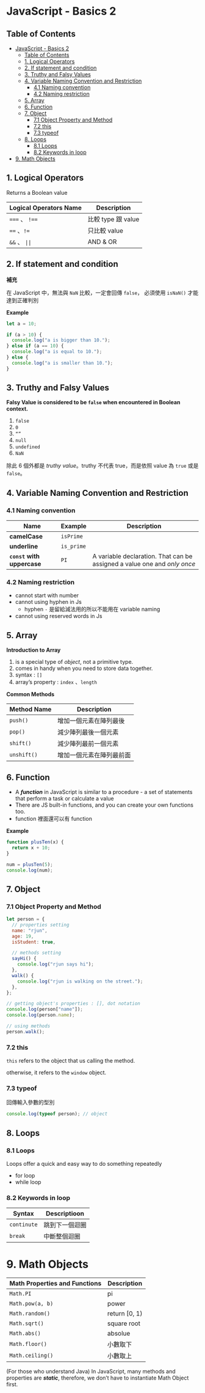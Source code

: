 # JavaScript - Basics 2

## Table of Contents

- [JavaScript - Basics 2](#javascript---basics-2)
  - [Table of Contents](#table-of-contents)
  - [1. Logical Operators](#1-logical-operators)
  - [2. If statement and condition](#2-if-statement-and-condition)
  - [3. Truthy and Falsy Values](#3-truthy-and-falsy-values)
  - [4. Variable Naming Convention and Restriction](#4-variable-naming-convention-and-restriction)
    - [4.1 Naming convention](#41-naming-convention)
    - [4.2 Naming restriction](#42-naming-restriction)
  - [5. Array](#5-array)
  - [6. Function](#6-function)
  - [7. Object](#7-object)
    - [7.1 Object Property and Method](#71-object-property-and-method)
    - [7.2 this](#72-this)
    - [7.3 typeof](#73-typeof)
  - [8. Loops](#8-loops)
    - [8.1 Loops](#81-loops)
    - [8.2 Keywords in loop](#82-keywords-in-loop)
- [9. Math Objects](#9-math-objects)

## 1. Logical Operators

Returns a Boolean value

| Logical Operators Name | Description        |
| ---------------------- | ------------------ |
| `===` 、 `!==`         | 比較 type 跟 value |
| `==` 、`!=`            | 只比較 value       |
| `&&` 、 `\|\|`         | AND & OR           |

## 2. If statement and condition

**補充**

在 JavaScript 中，無法與 `NaN` 比較，一定會回傳 `false`，
必須使用 `isNaN()` 才能達到正確判別

**Example**

```jsx
let a = 10;

if (a > 10) {
  console.log("a is bigger than 10.");
} else if (a == 10) {
  console.log("a is equal to 10.");
} else {
  console.log("a is smaller than 10.");
}
```

## 3. Truthy and Falsy Values

**Falsy Value is considered to be `false` when encountered in Boolean context.**

1. `false`
2. `0`
3. `“”`
4. `null`
5. `undefined`
6. `NaN`

除此 6 個外都是 _truthy value_。truthy 不代表 true，而是依照 value 為 `true` 或是 `false`。

## 4. Variable Naming Convention and Restriction

### 4.1 Naming convention

| Name                       | Example    | Description                                                              |
| -------------------------- | ---------- | ------------------------------------------------------------------------ |
| **camelCase**              | `isPrime`  |                                                                          |
| **underline**              | `is_prime` |                                                                          |
| **`const` with uppercase** | `PI`       | A variable declaration. That can be assigned a value one and _only once_ |

### 4.2 Naming restriction

- cannot start with number
- cannot using hyphen in Js
  - hyphen `-` 是留給減法用的所以不能用在 variable naming
- cannot using reserved words in Js

## 5. Array

**Introduction to Array**

1. is a special type of _object_, not a primitive type.
2. comes in handy when you need to store data together.
3. syntax : `[]`
4. array’s property : `index` 、`length`

**Common Methods**

| Method Name | Description              |
| ----------- | ------------------------ |
| `push()`    | 增加一個元素在陣列最後   |
| `pop()`     | 減少陣列最後一個元素     |
| `shift()`   | 減少陣列最前一個元素     |
| `unshift()` | 增加一個元素在陣列最前面 |

## 6. Function

- A **_function_** in JavaScript is similar to a procedure - a set of statements that perform a task or calculate a value
- There are JS built-in functions, and you can create your own functions too.
- function 裡面還可以有 function

**Example**

```jsx
function plusTen(x) {
  return x + 10;
}

num = plusTen(5);
console.log(num);
```

## 7. Object

### 7.1 Object Property and Method

```jsx
let person = {
  // properties setting
  name: "rjun",
  age: 19,
  isStudent: true,

  // methods setting
  sayHi() {
    console.log("rjun says hi");
  },
  walk() {
    console.log("rjun is walking on the street.");
  },
};

// getting object's properties : [], dot notation
console.log(person["name"]);
console.log(person.name);

// using methods
person.walk();
```

### 7.2 this

`this` refers to the object that us calling the method.

otherwise, it refers to the `window` object.

### 7.3 typeof

回傳輸入參數的型別

```jsx
console.log(typeof person); // object
```

## 8. Loops

### 8.1 Loops

Loops offer a quick and easy way to do something repeatedly

- for loop
- while loop

### 8.2 Keywords in loop

| Syntax      | Descriptioon   |
| ----------- | -------------- |
| `continute` | 跳到下一個迴圈 |
| `break`     | 中斷整個迴圈   |

# 9. Math Objects

| Math Properties and Functions | Description   |
| ----------------------------- | ------------- |
| `Math.PI`                     | pi            |
| `Math.pow(a, b)`              | power         |
| `Math.random()`               | return [0, 1) |
| `Math.sqrt()`                 | square root   |
| `Math.abs()`                  | absolue       |
| `Math.floor()`                | 小數取下      |
| `Math.ceiling()`              | 小數取上      |

(For those who understand Java) In JavaScript, many methods and properties are **_static_**, therefore, we don’t have to instantiate Math Object first.

